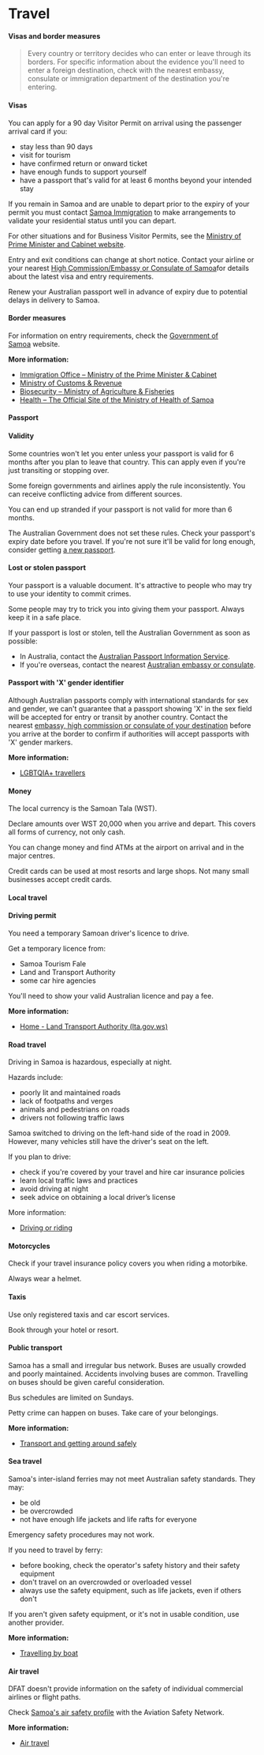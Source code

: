 # Travel

#### Visas and border measures

> Every country or territory decides who can enter or leave through its borders. For specific information about the evidence you'll need to enter a foreign destination, check with the nearest embassy, consulate or immigration department of the destination you're entering.

#### Visas

You can apply for a 90 day Visitor Permit on arrival using the passenger arrival card if you:

* stay less than 90 days
* visit for tourism
* have confirmed return or onward ticket
* have enough funds to support yourself
* have a passport that's valid for at least 6 months beyond your intended stay

If you remain in Samoa and are unable to depart prior to the expiry of your permit you must contact [Samoa Immigration](https://mpmc.gov.ws/divisions/immigration/) to make arrangements to validate your residential status until you can depart.

For other situations and for Business Visitor Permits, see the [Ministry of Prime Minister and Cabinet website](https://mpmc.gov.ws/).

Entry and exit conditions can change at short notice. Contact your airline or your nearest [High Commission/Embassy or Consulate of Samoa](https://protocol.dfat.gov.au/Public/Consulates/171/State)for details about the latest visa and entry requirements. 

Renew your Australian passport well in advance of expiry due to potential delays in delivery to Samoa.

#### Border measures

For information on entry requirements, check the [Government of Samoa](https://www.samoagovt.ws/) website.

**More information:**

* [Immigration Office – Ministry of the Prime Minister & Cabinet](https://mpmc.gov.ws/testing/divisions/samoa-immigration/samoa-immigration-portal/)
* [Ministry of Customs & Revenue](https://www.revenue.gov.ws/)
* [Biosecurity – Ministry of Agriculture & Fisheries](https://www.maf.gov.ws/biosecurity/)
* [Health – The Official Site of the Ministry of Health of Samoa](https://www.health.gov.ws/)

#### Passport

#### Validity

Some countries won't let you enter unless your passport is valid for 6 months after you plan to leave that country. This can apply even if you're just transiting or stopping over.

Some foreign governments and airlines apply the rule inconsistently. You can receive conflicting advice from different sources.

You can end up stranded if your passport is not valid for more than 6 months.

The Australian Government does not set these rules. Check your passport's expiry date before you travel. If you're not sure it'll be valid for long enough, consider getting [a new passport](https://www.passports.gov.au/).

#### Lost or stolen passport

Your passport is a valuable document. It's attractive to people who may try to use your identity to commit crimes.

Some people may try to trick you into giving them your passport. Always keep it in a safe place.

If your passport is lost or stolen, tell the Australian Government as soon as possible:

* In Australia, contact the [Australian Passport Information Service](https://www.passports.gov.au/contact-us).
* If you're overseas, contact the nearest [Australian embassy or consulate](http://dfat.gov.au/about-us/our-locations/missions/Pages/our-embassies-and-consulates-overseas.aspx).

#### Passport with 'X' gender identifier

Although Australian passports comply with international standards for sex and gender, we can't guarantee that a passport showing 'X' in the sex field will be accepted for entry or transit by another country. Contact the nearest [embassy, high commission or consulate of your destination](https://protocol.dfat.gov.au/Public/MissionsInAustralia) before you arrive at the border to confirm if authorities will accept passports with 'X' gender markers.

**More information:**

* [LGBTQIA+ travellers](https://www.smartraveller.gov.au/before-you-go/who-you-are/LGBTI)

#### Money

The local currency is the Samoan Tala (WST).

Declare amounts over WST 20,000 when you arrive and depart. This covers all forms of currency, not only cash.

You can change money and find ATMs at the airport on arrival and in the major centres.

Credit cards can be used at most resorts and large shops. Not many small businesses accept credit cards.

#### Local travel

#### Driving permit

You need a temporary Samoan driver's licence to drive.

Get a temporary licence from:

* Samoa Tourism Fale
* Land and Transport Authority
* some car hire agencies

You'll need to show your valid Australian licence and pay a fee.

**More information:**

* [Home - Land Transport Authority (lta.gov.ws)](https://lta.gov.ws/)

#### Road travel

Driving in Samoa is hazardous, especially at night.

Hazards include:

* poorly lit and maintained roads
* lack of footpaths and verges
* animals and pedestrians on roads
* drivers not following traffic laws

Samoa switched to driving on the left-hand side of the road in 2009. However, many vehicles still have the driver's seat on the left.

If you plan to drive:

* check if you're covered by your travel and hire car insurance policies
* learn local traffic laws and practices
* avoid driving at night
* seek advice on obtaining a local driver’s license

More information:

* [Driving or riding](/before-you-go/getting-around/road-safety "Road safety")

#### Motorcycles

Check if your travel insurance policy covers you when riding a motorbike.

Always wear a helmet.

#### Taxis

Use only registered taxis and car escort services.

Book through your hotel or resort.

#### Public transport

Samoa has a small and irregular bus network. Buses are usually crowded and poorly maintained. Accidents involving buses are common. Travelling on buses should be given careful consideration.

Bus schedules are limited on Sundays.

Petty crime can happen on buses. Take care of your belongings.

**More information:**

* [Transport and getting around safely](/node/357)

#### Sea travel

Samoa's inter-island ferries may not meet Australian safety standards. They may:

* be old
* be overcrowded
* not have enough life jackets and life rafts for everyone

Emergency safety procedures may not work.

If you need to travel by ferry:

* before booking, check the operator's safety history and their safety equipment
* don't travel on an overcrowded or overloaded vessel
* always use the safety equipment, such as life jackets, even if others don't

If you aren't given safety equipment, or it's not in usable condition, use another provider.

**More information:**

* [Travelling by boat](/before-you-go/getting-around/boat-travel "Travelling by boat")

#### Air travel

DFAT doesn't provide information on the safety of individual commercial airlines or flight paths.

Check [Samoa's air safety profile](http://aviation-safety.net/database/country/country.php?id=5W) with the Aviation Safety Network.

**More information:**

* [Air travel](/node/353)